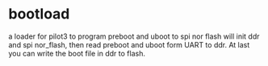 # bootload
a loader for pilot3 to program preboot and uboot to spi nor flash
will init ddr and spi nor_flash, then read preboot and uboot form UART to ddr. 
At last you can write the boot file in ddr  to flash.
